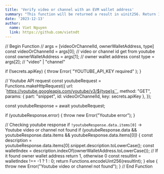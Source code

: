 ```yaml
---
title: 'Verify video or channel with an EVM wallet address'
summary: "This function will be returned a result in uinit256. Return 1 if found the owner wallet address in video/channel description, return 0 if not found."
date: '2023-12-13'
author:
  name: Viet Nguyen
  link: https://github.com/vietndt
---
```


// Begin Function
// args = [videoOrChannelId, ownerWalletAddress, type]
const videoOrChannelId = args[0]; // video or channel id get from youtube
const ownerWalletAddress = args[1]; // owner wallet address
const type = args[2]; // "video" | "channel"

if (!secrets.apiKey) {
  throw Error(
    "YOUTUBE_API_KEY required"
  );
}

// Youtube API request
const youtubeRequest = Functions.makeHttpRequest({
  url: `https://youtube.googleapis.com/youtube/v3/${type}s``,
  method: "GET",
  params: {
    part: "snippet",
    id: videoOrChannelId,
    key: secrets.apiKey
  },
});

const youtubeResponse = await youtubeRequest;

if (youtubeResponse.error) {
  throw new Error("Youtube error");
}

// Checking youtube response if `!youtubeResponse.data.items[0]` -> Youtube video or channel not found
if (youtubeResponse.data && youtubeResponse.data.items && youtubeResponse.data.items[0]) {
  const description = youtubeResponse.data.items[0].snippet.description.toLowerCase();
  const walletIndex = description.indexOf(ownerWalletAddress.toLowerCase());
  // If it found owner wallet address return 1, otherwise 0
  const resultInt = walletIndex !== -1 ? 1 : 0;
  return Functions.encodeUint256(resultInt);
} else {
  throw new Error("Youtube video or channel not found");
}
// End Function
